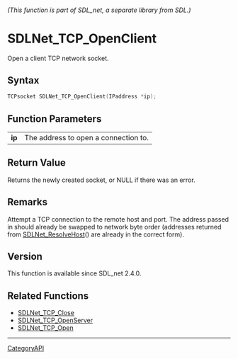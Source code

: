 ###### (This function is part of SDL_net, a separate library from SDL.)
# SDLNet_TCP_OpenClient

Open a client TCP network socket.

## Syntax

```c
TCPsocket SDLNet_TCP_OpenClient(IPaddress *ip);

```

## Function Parameters

|            |                                      |
| ---------- | ------------------------------------ |
| **ip**     | The address to open a connection to. |

## Return Value

Returns the newly created socket, or NULL if there was an error.

## Remarks

Attempt a TCP connection to the remote host and port. The address passed in
should already be swapped to network byte order (addresses returned from
[SDLNet_ResolveHost](SDLNet_ResolveHost.md)() are already in the correct
form).

## Version

This function is available since SDL_net 2.4.0.

## Related Functions

* [SDLNet_TCP_Close](SDLNet_TCP_Close.md)
* [SDLNet_TCP_OpenServer](SDLNet_TCP_OpenServer.md)
* [SDLNet_TCP_Open](SDLNet_TCP_Open.md)

----
[CategoryAPI](CategoryAPI.md)
